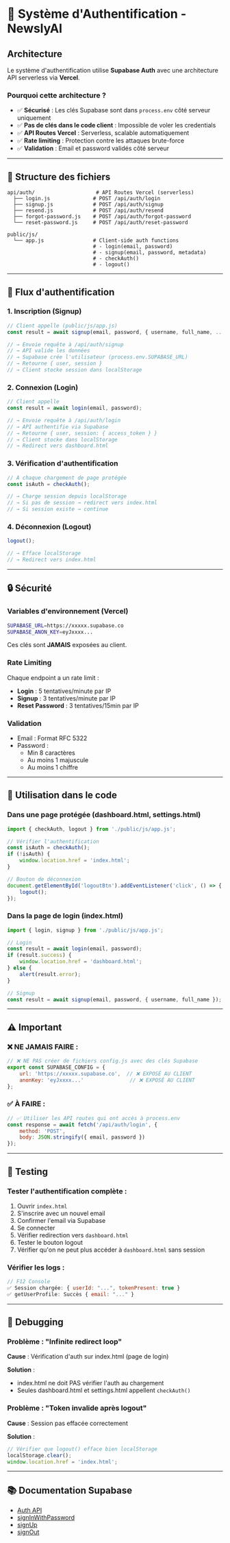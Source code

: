 # 🔐 Système d'Authentification - NewslyAI

## Architecture

Le système d'authentification utilise **Supabase Auth** avec une architecture API serverless via **Vercel**.

### Pourquoi cette architecture ?

- ✅ **Sécurisé** : Les clés Supabase sont dans `process.env` côté serveur uniquement
- ✅ **Pas de clés dans le code client** : Impossible de voler les credentials
- ✅ **API Routes Vercel** : Serverless, scalable automatiquement
- ✅ **Rate limiting** : Protection contre les attaques brute-force
- ✅ **Validation** : Email et password validés côté serveur

---

## 📁 Structure des fichiers

```
api/auth/                    # API Routes Vercel (serverless)
  ├── login.js              # POST /api/auth/login
  ├── signup.js             # POST /api/auth/signup
  ├── resend.js             # POST /api/auth/resend
  ├── forgot-password.js    # POST /api/auth/forgot-password
  └── reset-password.js     # POST /api/auth/reset-password

public/js/
  └── app.js                # Client-side auth functions
                            # - login(email, password)
                            # - signup(email, password, metadata)
                            # - checkAuth()
                            # - logout()
```

---

## 🔄 Flux d'authentification

### 1. **Inscription (Signup)**

```javascript
// Client appelle (public/js/app.js)
const result = await signup(email, password, { username, full_name, ... });

// → Envoie requête à /api/auth/signup
// → API valide les données
// → Supabase crée l'utilisateur (process.env.SUPABASE_URL)
// → Retourne { user, session }
// → Client stocke session dans localStorage
```

### 2. **Connexion (Login)**

```javascript
// Client appelle
const result = await login(email, password);

// → Envoie requête à /api/auth/login
// → API authentifie via Supabase
// → Retourne { user, session: { access_token } }
// → Client stocke dans localStorage
// → Redirect vers dashboard.html
```

### 3. **Vérification d'authentification**

```javascript
// À chaque chargement de page protégée
const isAuth = checkAuth();

// → Charge session depuis localStorage
// → Si pas de session → redirect vers index.html
// → Si session existe → continue
```

### 4. **Déconnexion (Logout)**

```javascript
logout();

// → Efface localStorage
// → Redirect vers index.html
```

---

## 🔒 Sécurité

### Variables d'environnement (Vercel)

```bash
SUPABASE_URL=https://xxxxx.supabase.co
SUPABASE_ANON_KEY=eyJxxxx...
```

Ces clés sont **JAMAIS** exposées au client.

### Rate Limiting

Chaque endpoint a un rate limit :
- **Login** : 5 tentatives/minute par IP
- **Signup** : 3 tentatives/minute par IP
- **Reset Password** : 3 tentatives/15min par IP

### Validation

- Email : Format RFC 5322
- Password :
  - Min 8 caractères
  - Au moins 1 majuscule
  - Au moins 1 chiffre

---

## 📝 Utilisation dans le code

### Dans une page protégée (dashboard.html, settings.html)

```javascript
import { checkAuth, logout } from './public/js/app.js';

// Vérifier l'authentification
const isAuth = checkAuth();
if (!isAuth) {
    window.location.href = 'index.html';
}

// Bouton de déconnexion
document.getElementById('logoutBtn').addEventListener('click', () => {
    logout();
});
```

### Dans la page de login (index.html)

```javascript
import { login, signup } from './public/js/app.js';

// Login
const result = await login(email, password);
if (result.success) {
    window.location.href = 'dashboard.html';
} else {
    alert(result.error);
}

// Signup
const result = await signup(email, password, { username, full_name });
```

---

## ⚠️ Important

### ❌ NE JAMAIS FAIRE :

```javascript
// ❌ NE PAS créer de fichiers config.js avec des clés Supabase
export const SUPABASE_CONFIG = {
    url: 'https://xxxxx.supabase.co',  // ❌ EXPOSÉ AU CLIENT
    anonKey: 'eyJxxxx...'               // ❌ EXPOSÉ AU CLIENT
};
```

### ✅ À FAIRE :

```javascript
// ✅ Utiliser les API routes qui ont accès à process.env
const response = await fetch('/api/auth/login', {
    method: 'POST',
    body: JSON.stringify({ email, password })
});
```

---

## 🧪 Testing

### Tester l'authentification complète :

1. Ouvrir `index.html`
2. S'inscrire avec un nouvel email
3. Confirmer l'email via Supabase
4. Se connecter
5. Vérifier redirection vers `dashboard.html`
6. Tester le bouton logout
7. Vérifier qu'on ne peut plus accéder à `dashboard.html` sans session

### Vérifier les logs :

```javascript
// F12 Console
✅ Session chargée: { userId: "...", tokenPresent: true }
✅ getUserProfile: Succès { email: "..." }
```

---

## 🐛 Debugging

### Problème : "Infinite redirect loop"

**Cause** : Vérification d'auth sur index.html (page de login)

**Solution** :
- index.html ne doit PAS vérifier l'auth au chargement
- Seules dashboard.html et settings.html appellent `checkAuth()`

### Problème : "Token invalide après logout"

**Cause** : Session pas effacée correctement

**Solution** :
```javascript
// Vérifier que logout() efface bien localStorage
localStorage.clear();
window.location.href = 'index.html';
```

---

## 📚 Documentation Supabase

- [Auth API](https://supabase.com/docs/reference/javascript/auth-api)
- [signInWithPassword](https://supabase.com/docs/reference/javascript/auth-signinwithpassword)
- [signUp](https://supabase.com/docs/reference/javascript/auth-signup)
- [signOut](https://supabase.com/docs/reference/javascript/auth-signout)
